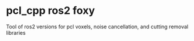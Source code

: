 # pcl_cpp ros2 foxy

Tool of ros2 versions for pcl voxels, noise cancellation, and cutting removal libraries
